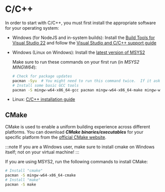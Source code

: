 # C/C++

In order to start with C/C++, you must first install the appropriate software for your operating system:

- Windows (for NodeJS and in-system builds): Install the
[Build Tools for Visual Studio 22](https://visualstudio.microsoft.com/downloads/#build-tools-for-visual-studio-2022)
and follow the
[Visual Studio and C/C++ support guide](https://learn.microsoft.com/en-us/cpp/build/vscpp-step-0-installation)
- Windows (Linux on Windows): Install the [latest version of MSYS2](https://www.msys2.org/)

  Make sure to run these commands on your first run (in *MSYS2 MINGW64*):

  ```bash
  # Check for package updates
  pacman -Syu  # You might need to run this command twice.  If it asks to close some programs, say yes and rerun.
  # Install some basic GCC tools
  pacman -S mingw-w64-x86_64-gcc pacman mingw-w64-x86_64-make mingw-w64-x86_64-gdb
  ```

- Linux: [C/C++ installation guide](https://www.cyberciti.biz/faq/howto-compile-and-run-c-cplusplus-code-in-linux/)

## CMake

CMake is used to enable a uniform building experience across different platforms.
You can download ***CMake binaries/executables*** for your specific platform from the [official CMake website](https://cmake.org/download/).

:::note
If you are a Windows user, make sure to install cmake on Windows itself; not on your virtual machine!
:::

If you are using MSYS2, run the following commands to install CMake:

```bash
# Install "cmake"
pacman -S mingw-w64-x86_64-cmake
# Install "make"
pacman -S make
```
